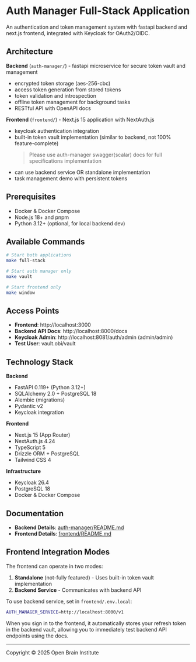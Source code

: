 # Auth Manager Full-Stack Application

An authentication and token management system with fastapi backend and next.js frontend, integrated with Keycloak for OAuth2/OIDC.

## Architecture

**Backend** (`auth-manager/`) - fastapi microservice for secure token vault and management

- encrypted token storage (aes-256-cbc)
- access token generation from stored tokens
- token validation and introspection
- offline token management for background tasks
- RESTful API with OpenAPI docs

**Frontend** (`frontend/`) - Next.js 15 application with NextAuth.js

- keycloak authentication integration
- built-in token vault implementation (similar to backend, not 100% feature-complete)
  > Please use auth-manager swagger(scalar) docs for full specifications implementation
- can use backend service OR standalone implementation
- task management demo with persistent tokens

## Prerequisites

- Docker & Docker Compose
- Node.js 18+ and pnpm
- Python 3.12+ (optional, for local backend dev)

## Available Commands

```bash
# Start both applications
make full-stack

# Start auth manager only
make vault

# Start frontend only
make window

```

## Access Points

- **Frontend**: http://localhost:3000
- **Backend API Docs**: http://localhost:8000/docs
- **Keycloak Admin**: http://localhost:8081/auth/admin (admin/admin)
- **Test User**: vault.obi/vault

## Technology Stack

**Backend**

- FastAPI 0.119+ (Python 3.12+)
- SQLAlchemy 2.0 + PostgreSQL 18
- Alembic (migrations)
- Pydantic v2
- Keycloak integration

**Frontend**

- Next.js 15 (App Router)
- NextAuth.js 4.24
- TypeScript 5
- Drizzle ORM + PostgreSQL
- Tailwind CSS 4

**Infrastructure**

- Keycloak 26.4
- PostgreSQL 18
- Docker & Docker Compose

## Documentation

- **Backend Details**: [auth-manager/README.md](auth-manager/README.md)
- **Frontend Details**: [frontend/README.md](frontend/README.md)

## Frontend Integration Modes

The frontend can operate in two modes:

1. **Standalone** (not-fully featured) - Uses built-in token vault implementation
2. **Backend Service** - Communicates with backend API

To use backend service, set in `frontend/.env.local`:

```bash
AUTH_MANAGER_SERVICE=http://localhost:8000/v1
```

When you sign in to the frontend, it automatically stores your refresh token in the backend vault, allowing you to immediately test backend API endpoints using the docs.

---

Copyright © 2025 Open Brain Institute
